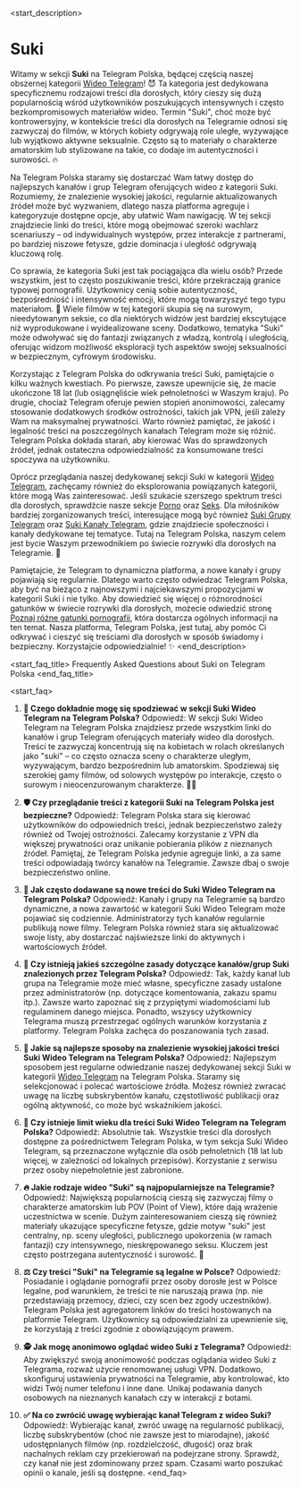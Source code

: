 <start_description>
# Suki

Witamy w sekcji **Suki** na Telegram Polska, będącej częścią naszej obszernej kategorii [Wideo Telegram](/wideo/)! 😈 Ta kategoria jest dedykowana specyficznemu rodzajowi treści dla dorosłych, który cieszy się dużą popularnością wśród użytkowników poszukujących intensywnych i często bezkompromisowych materiałów wideo. Termin "Suki", choć może być kontrowersyjny, w kontekście treści dla dorosłych na Telegramie odnosi się zazwyczaj do filmów, w których kobiety odgrywają role uległe, wyzywające lub wyjątkowo aktywne seksualnie. Często są to materiały o charakterze amatorskim lub stylizowane na takie, co dodaje im autentyczności i surowości. 🔥

Na Telegram Polska staramy się dostarczać Wam łatwy dostęp do najlepszych kanałów i grup Telegram oferujących wideo z kategorii Suki. Rozumiemy, że znalezienie wysokiej jakości, regularnie aktualizowanych źródeł może być wyzwaniem, dlatego nasza platforma agreguje i kategoryzuje dostępne opcje, aby ułatwić Wam nawigację. W tej sekcji znajdziecie linki do treści, które mogą obejmować szeroki wachlarz scenariuszy – od indywidualnych występów, przez interakcje z partnerami, po bardziej niszowe fetysze, gdzie dominacja i uległość odgrywają kluczową rolę.

Co sprawia, że kategoria Suki jest tak pociągająca dla wielu osób? Przede wszystkim, jest to często poszukiwanie treści, które przekraczają granice typowej pornografii. Użytkownicy cenią sobie autentyczność, bezpośredniość i intensywność emocji, które mogą towarzyszyć tego typu materiałom. 🔞 Wiele filmów w tej kategorii skupia się na surowym, nieedytowanym seksie, co dla niektórych widzów jest bardziej ekscytujące niż wyprodukowane i wyidealizowane sceny. Dodatkowo, tematyka "Suki" może odwoływać się do fantazji związanych z władzą, kontrolą i uległością, oferując widzom możliwość eksploracji tych aspektów swojej seksualności w bezpiecznym, cyfrowym środowisku.

Korzystając z Telegram Polska do odkrywania treści Suki, pamiętajcie o kilku ważnych kwestiach. Po pierwsze, zawsze upewnijcie się, że macie ukończone 18 lat (lub osiągnęliście wiek pełnoletności w Waszym kraju). Po drugie, chociaż Telegram oferuje pewien stopień anonimowości, zalecamy stosowanie dodatkowych środków ostrożności, takich jak VPN, jeśli zależy Wam na maksymalnej prywatności. Warto również pamiętać, że jakość i legalność treści na poszczególnych kanałach Telegram może się różnić. Telegram Polska dokłada starań, aby kierować Was do sprawdzonych źródeł, jednak ostateczna odpowiedzialność za konsumowane treści spoczywa na użytkowniku.

Oprócz przeglądania naszej dedykowanej sekcji Suki w kategorii [Wideo Telegram](/wideo/), zachęcamy również do eksplorowania powiązanych kategorii, które mogą Was zainteresować. Jeśli szukacie szerszego spektrum treści dla dorosłych, sprawdźcie nasze sekcje [Porno](/wideo/porno/) oraz [Seks](/wideo/seks/). Dla miłośników bardziej zorganizowanych treści, interesujące mogą być również [Suki Grupy Telegram](/grupy/suki/) oraz [Suki Kanały Telegram](/kanaly/suki/), gdzie znajdziecie społeczności i kanały dedykowane tej tematyce. Tutaj na Telegram Polska, naszym celem jest bycie Waszym przewodnikiem po świecie rozrywki dla dorosłych na Telegramie. 🚀

Pamiętajcie, że Telegram to dynamiczna platforma, a nowe kanały i grupy pojawiają się regularnie. Dlatego warto często odwiedzać Telegram Polska, aby być na bieżąco z najnowszymi i najciekawszymi propozycjami w kategorii Suki i nie tylko. Aby dowiedzieć się więcej o różnorodności gatunków w świecie rozrywki dla dorosłych, możecie odwiedzić stronę [Poznaj różne gatunki pornografii](https://pl.wikipedia.org/wiki/Pornografia), która dostarcza ogólnych informacji na ten temat. Nasza platforma, Telegram Polska, jest tutaj, aby pomóc Ci odkrywać i cieszyć się treściami dla dorosłych w sposób świadomy i bezpieczny. Korzystajcie odpowiedzialnie! ✨
<end_description>

<start_faq_title>
Frequently Asked Questions about Suki on Telegram Polska
<end_faq_title>

<start_faq>
1. **🤔 Czego dokładnie mogę się spodziewać w sekcji Suki Wideo Telegram na Telegram Polska?**
Odpowiedź: W sekcji Suki Wideo Telegram na Telegram Polska znajdziesz przede wszystkim linki do kanałów i grup Telegram oferujących materiały wideo dla dorosłych. Treści te zazwyczaj koncentrują się na kobietach w rolach określanych jako "suki" – co często oznacza sceny o charakterze uległym, wyzywającym, bardzo bezpośrednim lub amatorskim. Spodziewaj się szerokiej gamy filmów, od solowych występów po interakcje, często o surowym i nieocenzurowanym charakterze. 🔞💦

2. **🛡️ Czy przeglądanie treści z kategorii Suki na Telegram Polska jest bezpieczne?**
Odpowiedź: Telegram Polska stara się kierować użytkowników do odpowiednich treści, jednak bezpieczeństwo zależy również od Twojej ostrożności. Zalecamy korzystanie z VPN dla większej prywatności oraz unikanie pobierania plików z nieznanych źródeł. Pamiętaj, że Telegram Polska jedynie agreguje linki, a za same treści odpowiadają twórcy kanałów na Telegramie. Zawsze dbaj o swoje bezpieczeństwo online.

3. **🔄 Jak często dodawane są nowe treści do Suki Wideo Telegram na Telegram Polska?**
Odpowiedź: Kanały i grupy na Telegramie są bardzo dynamiczne, a nowa zawartość w kategorii Suki Wideo Telegram może pojawiać się codziennie. Administratorzy tych kanałów regularnie publikują nowe filmy. Telegram Polska również stara się aktualizować swoje listy, aby dostarczać najświeższe linki do aktywnych i wartościowych źródeł.

4. **📜 Czy istnieją jakieś szczególne zasady dotyczące kanałów/grup Suki znalezionych przez Telegram Polska?**
Odpowiedź: Tak, każdy kanał lub grupa na Telegramie może mieć własne, specyficzne zasady ustalone przez administratorów (np. dotyczące komentowania, zakazu spamu itp.). Zawsze warto zapoznać się z przypiętymi wiadomościami lub regulaminem danego miejsca. Ponadto, wszyscy użytkownicy Telegrama muszą przestrzegać ogólnych warunków korzystania z platformy. Telegram Polska zachęca do poszanowania tych zasad.

5. **🚀 Jakie są najlepsze sposoby na znalezienie wysokiej jakości treści Suki Wideo Telegram na Telegram Polska?**
Odpowiedź: Najlepszym sposobem jest regularne odwiedzanie naszej dedykowanej sekcji Suki w kategorii [Wideo Telegram](/wideo/) na Telegram Polska. Staramy się selekcjonować i polecać wartościowe źródła. Możesz również zwracać uwagę na liczbę subskrybentów kanału, częstotliwość publikacji oraz ogólną aktywność, co może być wskaźnikiem jakości.

6. **🔞 Czy istnieje limit wieku dla treści Suki Wideo Telegram na Telegram Polska?**
Odpowiedź: Absolutnie tak. Wszystkie treści dla dorosłych dostępne za pośrednictwem Telegram Polska, w tym sekcja Suki Wideo Telegram, są przeznaczone wyłącznie dla osób pełnoletnich (18 lat lub więcej, w zależności od lokalnych przepisów). Korzystanie z serwisu przez osoby niepełnoletnie jest zabronione.

7. **🔥 Jakie rodzaje wideo "Suki" są najpopularniejsze na Telegramie?**
Odpowiedź: Największą popularnością cieszą się zazwyczaj filmy o charakterze amatorskim lub POV (Point of View), które dają wrażenie uczestnictwa w scenie. Dużym zainteresowaniem cieszą się również materiały ukazujące specyficzne fetysze, gdzie motyw "suki" jest centralny, np. sceny uległości, publicznego upokorzenia (w ramach fantazji) czy intensywnego, nieskrępowanego seksu. Kluczem jest często postrzegana autentyczność i surowość. 👀

8. **⚖️ Czy treści "Suki" na Telegramie są legalne w Polsce?**
Odpowiedź: Posiadanie i oglądanie pornografii przez osoby dorosłe jest w Polsce legalne, pod warunkiem, że treści te nie naruszają prawa (np. nie przedstawiają przemocy, dzieci, czy scen bez zgody uczestników). Telegram Polska jest agregatorem linków do treści hostowanych na platformie Telegram. Użytkownicy są odpowiedzialni za upewnienie się, że korzystają z treści zgodnie z obowiązującym prawem.

9. **🕵️ Jak mogę anonimowo oglądać wideo Suki z Telegrama?**
Odpowiedź: Aby zwiększyć swoją anonimowość podczas oglądania wideo Suki z Telegrama, rozważ użycie renomowanej usługi VPN. Dodatkowo, skonfiguruj ustawienia prywatności na Telegramie, aby kontrolować, kto widzi Twój numer telefonu i inne dane. Unikaj podawania danych osobowych na nieznanych kanałach czy w interakcji z botami.

10. **✅ Na co zwrócić uwagę wybierając kanał Telegram z wideo Suki?**
Odpowiedź: Wybierając kanał, zwróć uwagę na regularność publikacji, liczbę subskrybentów (choć nie zawsze jest to miarodajne), jakość udostępnianych filmów (np. rozdzielczość, długość) oraz brak nachalnych reklam czy przekierowań na podejrzane strony. Sprawdź, czy kanał nie jest zdominowany przez spam. Czasami warto poszukać opinii o kanale, jeśli są dostępne.
<end_faq>